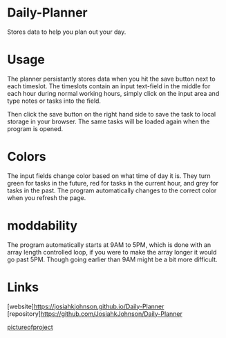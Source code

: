 # Daily-Planner
Stores data to help you plan out your day.

# Usage
The planner persistantly stores data when you hit the save button next to each timeslot.
The timeslots contain an input text-field in the middle for each hour during normal working hours, simply click on the input area and type notes or tasks into the field.

Then click the save button on the right hand side to save the task to local storage in your browser. The same tasks will be loaded again when the program is opened.

# Colors
The input fields change color based on what time of day it is. They turn green for tasks in the future, red for tasks in the current hour, and grey for tasks in the past. The program automatically changes to the correct color when you refresh the page.

# moddability
The program automatically starts at 9AM to 5PM, which is done with an array length controlled loop, if you were to make the array longer it would go past 5PM. Though going earlier than 9AM might be a bit more difficult.

# Links
[website]https://josiahkjohnson.github.io/Daily-Planner
[repository]https://github.com/JosiahkJohnson/Daily-Planner

[pictureofproject](https://user-images.githubusercontent.com/57826922/73400359-959c1b80-42ae-11ea-83f3-13d24f3c177d.png)